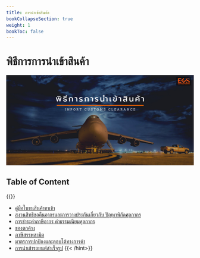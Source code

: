 ```yaml
---
title: การนำเข้าสินค้า
bookCollapseSection: true
weight: 1
bookToc: false
---
```


พิธีการการนำเข้าสินค้า
===

![](https://github.com/ecs-support/knowledge-center/raw/master/img/cover/import-Customs-clearance.png)

## Table of Content

{{<hint warning>}}
-   [คู่มือใบขนสินค้าขาเข้า](/knowledge-center/customs-clearance/docs/import/import-guide/)
-   [สงวนสิทธิขอคืนอากรและการวางประกันเกี่ยวกับ ปัญหาพิกัดศุลกากร](/knowledge-center/customs-clearance/docs/import/reserve-hs/)
-   [การชำระค่าภาษีอากร ค่าธรรมเนียมศุลกากร](/knowledge-center/customs-clearance/docs/import/payment/)
-   [ของตกค้าง](/knowledge-center/customs-clearance/docs/import/overtime-goods/)
-   [ภาษีสรรพสามิต](/knowledge-center/customs-clearance/docs/import/excise/)
-   [มาตรการปกป้องและตอบโต้ทางการค้า](/knowledge-center/customs-clearance/docs/import/trade-protection/)
-   [การนำเข้ารถยนต์สำเร็จรูป](/knowledge-center/customs-clearance/docs/import/import_car/)
{{< /hint>}}